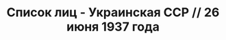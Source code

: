 ---
title: Список лиц - Украинская ССР // 26 июня 1937 года
description: РГАСПИ, ф.17, т.1, оп.171, дело 409, лист 212
images:
- /disk/pictures/v01/17-171-409-212.jpg
- /disk/pictures/v01/17-171-409-213.jpg
- /disk/pictures/v01/17-171-409-214.jpg
- /disk/pictures/v01/17-171-409-215.jpg
- /disk/pictures/v01/17-171-409-216.jpg
---
